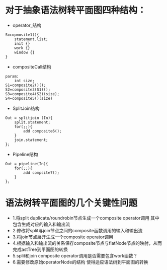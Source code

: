 # 对于抽象语法树转平面图四种结构：
-   operator_结构
```
S=copmosite1(){
    statement.list;
    init {}
    work {}
    window {}
}
```
-   compositeCall结构
```
param:
    int size;
S1=composite2()();
S2=composite3(S1)();
S3=composite4(S2)(size);
S4=composite5()(size)
```
-   SplitJoin结构
```
Out = splitjoin (In){
    split.statement;
    for(;;){
        add composite6();
    }
    join.statement;
};
```
-   Pipeline结构
```
Out = pipeline(In){
    for(;;){
        add compsite7();
    }
};

```
# 语法树转平面图的几个关键性问题
-   1.将split duplicate/roundrobin节点生成一个composite operator调用 其中包含生成对应的输入和输出流
-   2.修改将split与join节点之间的composite函数调用的输入和输出流
-   3.将join节点展开生成一个composite operator调用 
-   4.根据输入和输出流的关系保存composite节点与flatNode节点的映射，从而完成astTree到平面图的转换
-   5.split和join composite  operator调用是否需要包含work函数？
-   6.需要修改原始operatorNode的结构 使得适应语法树到平面图的转换